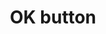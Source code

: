 ---
layout: smileys&emotion
title: OK button
emoji: ok_button
permalink: 🆗.html
image: assets/img/3moji/ok_button.png
---